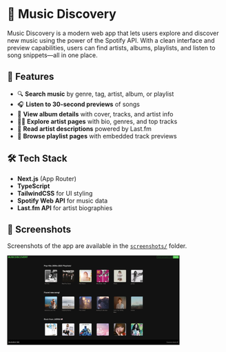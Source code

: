 # 🎵 Music Discovery

Music Discovery is a modern web app that lets users explore and discover new music using the power of the Spotify API. With a clean interface and preview capabilities, users can find artists, albums, playlists, and listen to song snippets—all in one place.

## 🚀 Features

- 🔍 **Search music** by genre, tag, artist, album, or playlist
- 🎧 **Listen to 30-second previews** of songs
- 📀 **View album details** with cover, tracks, and artist info
- 👩‍🎤 **Explore artist pages** with bio, genres, and top tracks
- 📜 **Read artist descriptions** powered by Last.fm
- 📂 **Browse playlist pages** with embedded track previews

## 🛠 Tech Stack

- **Next.js** (App Router)
- **TypeScript**
- **TailwindCSS** for UI styling
- **Spotify Web API** for music data
- **Last.fm API** for artist biographies

## 📸 Screenshots

Screenshots of the app are available in the [`screenshots/`](./screenshots) folder.

<img src="./screenshots/screenshot.png" alt="home" width=400 />
